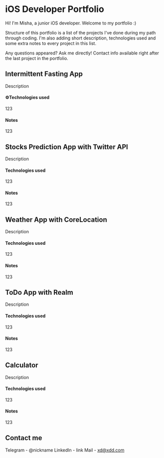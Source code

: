 # iOS Developer Portfolio
Hi! I'm Misha, a junior iOS developer. Welcome to my portfolio :)

Structure of this portfolio is a list of the projects I've done during my path through coding. I'm also adding short description, technologies used and some extra notes to every project in this list. 

Any questions appeared? Ask me directly! Contact info available right after the last project in the portfolio.

## Intermittent Fasting App

Description

#### ⚙️Technologies used
123

#### Notes
123

## Stocks Prediction App with Twitter API

Description

#### Technologies used
123

#### Notes
123

## Weather App with CoreLocation

Description

#### Technologies used
123

#### Notes
123

## ToDo App with Realm

Description

#### Technologies used
123

#### Notes
123

## Calculator

Description

#### Technologies used
123

#### Notes
123

## Contact me

Telegram - @nickname
LinkedIn - link
Mail - xd@xdd.com
